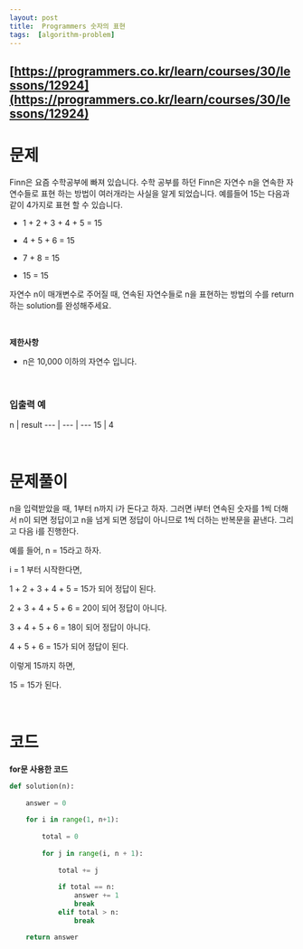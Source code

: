 ```yaml
---
layout: post
title:  Programmers 숫자의 표현
tags:  [algorithm-problem]
--- 
```


## [https://programmers.co.kr/learn/courses/30/lessons/12924](https://programmers.co.kr/learn/courses/30/lessons/12924)

# 문제 
Finn은 요즘 수학공부에 빠져 있습니다. 수학 공부를 하던 Finn은 자연수 n을 연속한 자연수들로 표현 하는 방법이 여러개라는 사실을 알게 되었습니다. 예를들어 15는 다음과 같이 4가지로 표현 할 수 있습니다.

* 1 + 2 + 3 + 4 + 5 = 15

* 4 + 5 + 6 = 15

* 7 + 8 = 15

* 15 = 15

자연수 n이 매개변수로 주어질 때, 연속된 자연수들로 n을 표현하는 방법의 수를 return하는 solution를 완성해주세요.

&nbsp;
&nbsp;

**제한사항**

* n은 10,000 이하의 자연수 입니다.


&nbsp;

### **입출력 예**
n | result
--- | --- | ---
15 | 4

&nbsp;
&nbsp;
&nbsp;

# 문제풀이
n을 입력받았을 때, 1부터 n까지 i가 돈다고 하자. 그러면 i부터 연속된 숫자를 1씩 더해서 n이 되면 정답이고 n을 넘게 되면 정답이 아니므로 1씩 더하는 반복문을 끝낸다. 그리고 다음 i를 진행한다. 

예를 들어, n = 15라고 하자. 

i = 1 부터 시작한다면,

1 + 2 + 3 + 4 + 5 = 15가 되어 정답이 된다.

2 + 3 + 4 + 5 + 6 = 20이 되어 정답이 아니다.

3 + 4 + 5 + 6 = 18이 되어 정답이 아니다.

4 + 5 + 6 = 15가 되어 정답이 된다.

이렇게 15까지 하면, 

15 = 15가 된다.

&nbsp;
&nbsp;
&nbsp;

# 코드
**for문 사용한 코드**
~~~python
def solution(n):
    
    answer = 0
    
    for i in range(1, n+1):
        
        total = 0
        
        for j in range(i, n + 1):
            
            total += j
            
            if total == n:
                answer += 1
                break
            elif total > n:
                break

    return answer
~~~

&nbsp;
&nbsp;
&nbsp;
